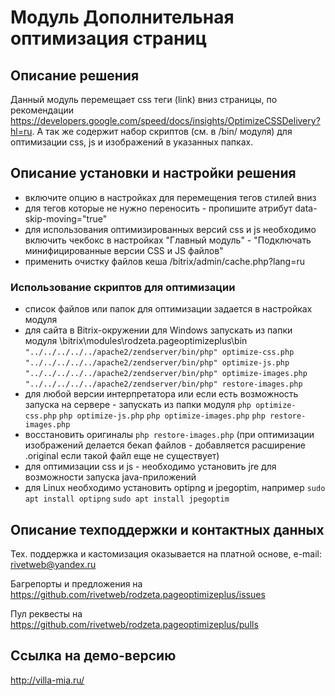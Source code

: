 ﻿
# Модуль Дополнительная оптимизация страниц

## Описание решения

Данный модуль перемещает css теги (link) вниз страницы, по рекомендации https://developers.google.com/speed/docs/insights/OptimizeCSSDelivery?hl=ru.
А так же содержит набор скриптов (см. в /bin/ модуля) для оптимизации css, js и изображений в указанных папках.

## Описание установки и настройки решения

- включите опцию в настройках для перемещения тегов стилей вниз
- для тегов которые не нужно переносить - пропишите атрибут data-skip-moving="true"
- для использования оптимизированных версий css и js необходимо включить чекбокс в настройках "Главный модуль" - "Подключать минифицированные версии CSS и JS файлов"
- применить очистку файлов кеша /bitrix/admin/cache.php?lang=ru

### Использование скриптов для оптимизации

- список файлов или папок для оптимизации задается в настройках модуля
- для сайта в Bitrix-окружении для Windows запускать из папки модуля \bitrix\modules\rodzeta.pageoptimizeplus\bin
    `"../../../../../apache2/zendserver/bin/php" optimize-css.php`
    `"../../../../../apache2/zendserver/bin/php" optimize-js.php`
    `"../../../../../apache2/zendserver/bin/php" optimize-images.php`
    `"../../../../../apache2/zendserver/bin/php" restore-images.php`
- для любой версии интерпретатора или если есть возможность запуска на сервере - запускать из папки модуля
    `php optimize-css.php`
    `php optimize-js.php`
    `php optimize-images.php`
    `php restore-images.php`
- восстановить оригиналы `php restore-images.php` (при оптимизации изображений делается бекап файлов - добавляется расширение .original если такой файл еще не существует)
- для оптимизации css и js - необходимо установить jre для возможности запуска java-приложений
- для Linux необходимо установить optipng и jpegoptim, например
    `sudo apt install optipng`
    `sudo apt install jpegoptim`

## Описание техподдержки и контактных данных

Тех. поддержка и кастомизация оказывается на платной основе, e-mail: rivetweb@yandex.ru

Багрепорты и предложения на https://github.com/rivetweb/rodzeta.pageoptimizeplus/issues

Пул реквесты на https://github.com/rivetweb/rodzeta.pageoptimizeplus/pulls

## Ссылка на демо-версию

http://villa-mia.ru/
